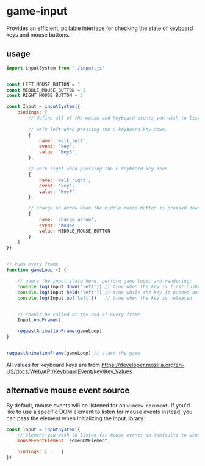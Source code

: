 # game-input

Provides an efficient, pollable interface for checking the state of keyboard keys and mouse buttons.


## usage

```javascript
import inputSystem from './input.js'


const LEFT_MOUSE_BUTTON = 1
const MIDDLE_MOUSE_BUTTON = 2
const RIGHT_MOUSE_BUTTON = 3

const Input = inputSystem({
	bindings: [
		// define all of the mouse and keyboard events you wish to listen for here
		
		// walk left when pressing the S keyboard key down.
		{
	        name: 'walk_left',
	        event: 'key',
	        value: 'KeyS',
	    },

	    // walk right when pressing the F keyboard key down
	    {
	        name: 'walk_right',
	        event: 'key',
	        value: 'KeyF',
	    },

	    // charge an arrow when the middle mouse button is pressed down
	    {
	    	name: 'charge_arrow',
	    	event: 'mouse',
	    	value: MIDDLE_MOUSE_BUTTON
	    }
	]
})


// runs every frame
function gameLoop () {

	// query the input state here, perform game logic and rendering:
	console.log(Input.down('left')) // true when the key is first pushed down
	console.log(Input.held('left')) // true while the key is pushed and held down
	console.log(Input.up('left'))   // true when the key is released


	// should be called at the end of every frame
	Input.endFrame()

	requestAnimationFrame(gameLoop)
}


requestAnimationFrame(gameLoop) // start the game

```

All values for keyboard keys are from https://developer.mozilla.org/en-US/docs/Web/API/KeyboardEvent/key/Key_Values


## alternative mouse event source

By default, mouse events will be listened for on `window.document`. If you'd like to use a specific DOM element to listen for mouse events instead, you can pass the element when initializing the input library:

```javascript
const Input = inputSystem({
	// element you wish to listen for mouse events on (defaults to window.document)
	mouseEventElement: someDOMElement,

	bindings: [ ... ]
})
```
